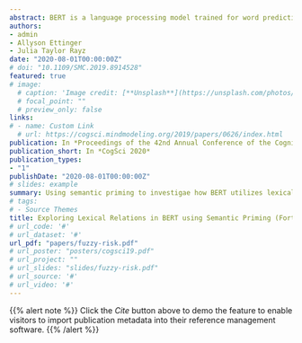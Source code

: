 ```yaml
---
abstract: BERT is a language processing model trained for word prediction in context, which has shown impressive performance in natural language processing tasks. However, the principles underlying BERT's use of linguistic cues present in context are yet to be fully understood. In this work, we develop tests informed by the semantic priming paradigm to investigate BERT's handling of lexical relations to complete a cloze task (Taylor, 1953). We define priming to be an increase in BERT's expectation for a target word (pilot), in a context (e.g., I want to be a ___), when the context is prepended by a related word (airplane) as opposed to an unrelated one (table). We explore BERT's priming behavior under various predictive constraints placed on the blank, and find that BERT is sensitive to lexical priming effects only under minimal constraint from the input context. This pattern was found to be consistent across diverse lexical relations.
authors:
- admin 
- Allyson Ettinger
- Julia Taylor Rayz
date: "2020-08-01T00:00:00Z"
# doi: "10.1109/SMC.2019.8914528"
featured: true
# image:
  # caption: 'Image credit: [**Unsplash**](https://unsplash.com/photos/pLCdAaMFLTE)'
  # focal_point: ""
  # preview_only: false
links:
# - name: Custom Link
  # url: https://cogsci.mindmodeling.org/2019/papers/0626/index.html
publication: In *Proceedings of the 42nd Annual Conference of the Cognitive Science Society*
publication_short: In *CogSci 2020*
publication_types:
- "1"
publishDate: "2020-08-01T00:00:00Z"
# slides: example
summary: Using semantic priming to investigae how BERT utilizes lexical relations to inform word probabilities in context.
# tags:
# - Source Themes
title: Exploring Lexical Relations in BERT using Semantic Priming (Forthcoming)
# url_code: '#'
# url_dataset: '#'
url_pdf: "papers/fuzzy-risk.pdf"
# url_poster: "posters/cogsci19.pdf"
# url_project: ""
# url_slides: "slides/fuzzy-risk.pdf"
# url_source: '#'
# url_video: '#'
---
```


{{% alert note %}}
Click the *Cite* button above to demo the feature to enable visitors to import publication metadata into their reference management software.
{{% /alert %}}

